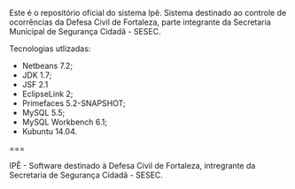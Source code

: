 Este é o repositório oficial do sistema Ipê. Sistema destinado ao controle de ocorrências da Defesa Civil de Fortaleza, parte integrante da Secretaria Municipal de Segurança Cidadã - SESEC.

Tecnologias utlizadas:

 - Netbeans 7.2;
 - JDK 1.7;
 - JSF 2.1
 - EclipseLink 2;
 - Primefaces 5.2-SNAPSHOT;
 - MySQL 5.5;
 - MySQL Workbench 6.1;
 - Kubuntu 14.04.

===

IPÊ - Software destinado à Defesa Civil de Fortaleza, intregrante da Secretaria de Segurança Cidadã - SESEC.
